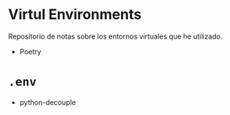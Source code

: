 # Virtul Environments

Repositorio de notas sobre los entornos virtuales que he utilizado.

* Poetry

# `.env`

* python-decouple

